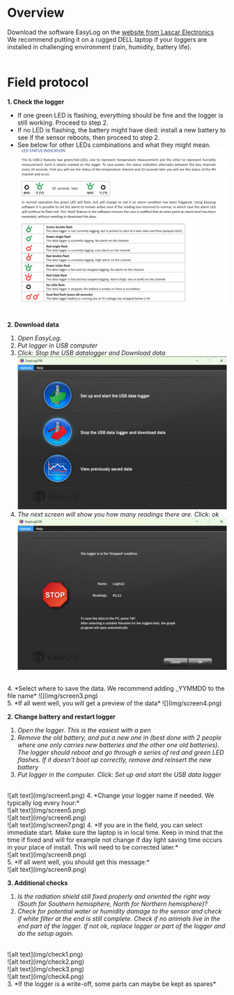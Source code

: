 # Overview
Download the software EasyLog on the [website from Lascar Electronics](https://lascarelectronics.com/software/easylog-software/easylog-usb/)<br>
We recommend putting it on a rugged DELL laptop if your loggers are installed in challenging environment (rain, humidity, battery life).<br><br>

# Field protocol
**1. Check the logger**
* If one green LED is flashing, everything should be fine and the logger is still working. Proceed to step 2.
* If no LED is flashing, the battery might have died: install a new battery to see if the sensor reboots, then proceed to step 2.
* See below for other LEDs combinations and what they might mean.
![](img/LED.png)
<br><br>

**2. Download data**
<br>
1. *Open EasyLog.*
2. *Put logger in USB computer*
3. *Click: Stop the USB datalogger and Download data*
![](img/screen1.png)
4. *The next screen will show you how many readings there are. Click: ok*
![](img/screen2.png)
<br>
4. *Select where to save the data. We recommend adding _YYMMDD to the file name*
![](img/screen3.png)
<br>
5. *If all went well, you will get a preview of the data*
![](img/screen4.png)
<br>

**2. Change battery and restart logger**
<br>
1. *Open the logger. This is the easiest with a pen*
2. *Remove the old battery, and put a new one in (best done with 2 people where one only carries new batteries and the other one old batteries). The logger should reboot and go through a series of red and green LED flashes. If it doesn't boot up correctly, remove and reinsert the new battery*
3. *Put logger in the computer. Click: Set up and start the USB data logger*
<br>
![alt text](img/screen1.png)
4. *Change your logger name if needed. We typically log every hour:*
<br>
![alt text](img/screen5.png)
<br>
![alt text](img/screen6.png)
<br>
![alt text](img/screen7.png)
4. *If you are in the field, you can select immediate start. Make sure the laptop is in local time. Keep in mind that the time if fixed and will for example not change if day light saving time occurs in your place of install. This will need to be corrected later.*
<br>
![alt text](img/screen8.png)
<br>
5. *If all went well, you should get this message:*
<br>
![alt text](img/screen9.png)

**3. Additional checks**
<br>
1. *Is the radiation shield still fixed properly and oriented the right way (South for Southern hemisphere, North for Northern hemisphere)?*
2. *Check for potential water or humidity damage to the sensor and check if white filter at the end is still complete. Check if no animals live in the end part of the logger. If not ok, replace logger or part of the logger and do the setup again.*
<br>
![alt text](img/check1.png)
<br>
![alt text](img/check2.png)
<br>
![alt text](img/check3.png)
<br>
![alt text](img/check4.png)
<br>
3. *If the logger is a write-off, some parts can maybe be kept as spares*

